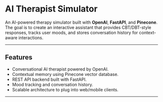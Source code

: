 # AI Therapist Simulator  

An AI-powered therapy simulator built with **OpenAI**, **FastAPI**, and **Pinecone**.  
The goal is to create an interactive assistant that provides CBT/DBT-style responses, tracks user moods, and stores conversation history for context-aware interactions.  

---

## Features  
- Conversational AI therapist powered by OpenAI.  
- Contextual memory using Pinecone vector database.  
- REST API backend built with FastAPI.  
- Mood tracking and conversation history.  
- Scalable architecture to plug into web/mobile clients.  

---
